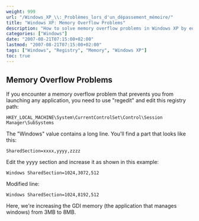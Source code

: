 ```yaml
---
weight: 999
url: "/Windows_XP_\\:_Problèmes_lors_d'un_dépassement_mémoire/"
title: "Windows XP: Memory Overflow Problems"
description: "How to solve memory overflow problems in Windows XP by editing registry settings"
categories: ["Windows"]
date: "2007-08-21T07:15:00+02:00"
lastmod: "2007-08-21T07:15:00+02:00"
tags: ["Windows", "Registry", "Memory", "Windows XP"]
toc: true
---
```


## Memory Overflow Problems

If you encounter a memory overflow problem that prevents you from launching any application, you need to use "regedit" and edit this registry path:

```
HKEY_LOCAL_MACHINE\System\CurrentControlSet\Control\Session Manager\SubSystems
```

The "Windows" value contains a long line. You'll find a part that looks like this:

```
SharedSection=xxxx,yyyy,zzzz
```

Edit the yyyy section and increase it as shown in this example:

```
Windows SharedSection=1024,3072,512 
```

Modified line:

```
Windows SharedSection=1024,8192,512
```

Here, we're increasing the GDI memory (the application that manages windows) from 3MB to 8MB.
